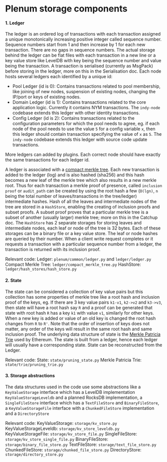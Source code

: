 # Plenum storage components

#### 1. Ledger
The ledger is an ordered log of transactions with each transaction assigned a unique monotonically increasing positive integer called sequence number.
Sequence numbers start from 1 and then increase by 1 for each new transaction. There are no gaps in sequence numbers. 
The actual storage behind the ledger can be flat files with each transaction in a new line or a key value store like LevelDB with key being the sequence number and value being the transaction.
A transaction is serialised (currently as MsgPack) before storing in the ledger, more on this in the Serialisation doc.
Each node hosts several ledgers each identified by a unique id:
-   Pool Ledger (id is 0): Contains transactions related to pool membership, like joining of new nodes, suspension of existing nodes, changing the IP/port or keys of existing nodes.
-   Domain Ledger (id is 1): Contains transactions related to the core application logic. Currently it contains NYM transactions. The `indy-node` codebase extends this ledger with other identity transactions.
-   Config Ledger (id is 2): Contains transactions related to the configuration parameters for which the pool needs to agree, eg. if each node of the pool needs to use the value `5` for a config variable `x`, then this ledger should contain transaction specifying the value of `x` as `5`. The `indy-node` codebase extends this ledger with source code update transactions.

More ledgers can added by plugins. Each correct node should have exactly the same transactions for each ledger id.

A ledger is associated with a [compact merkle tree](https://github.com/google/certificate-transparency/blob/master/python/ct/crypto/merkle.py). 
Each new transaction is added to the ledger (log) and is also hashed (sha256) and this hash becomes a new leaf of the merkle tree which also 
results in a new merkle root. Thus for each transaction a merkle proof of presence, called `inclusion proof` or `audit_path` can be created by 
using the root hash a few (`O(lgn)`, `n` being the total number of leaves/transactions in the tree/ledger) intermediate hashes. Hash of all the 
leaves and intermediate nodes of the tree are stored in a `HashStore`, enabling the creating of inclusion proofs and subset proofs. A subset proof 
proves that a particular merkle tree is a subset of another (usually larger) merkle tree; more on this in the Catchup doc. The `HashStore` has 2 separate storages for storing leaves 
and intermediate nodes, each leaf or node of the tree is 32 bytes. Each of these storages can be a binary file or a key value store. 
The leaf or node hashes are queried by their number. When a client write request completes or it requests a transaction with a particular sequence number from a ledger, 
the transaction is returned with its inclusion proof. 

Relevant code:
Ledger: `plenum/common/ledger.py` and `ledger/ledger.py`
Compact Merkle Tree: `ledger/compact_merkle_tree.py`
HashStore: `ledger/hash_stores/hash_store.py`


#### 2. State
The state can be considered a collection of key value pairs but this collection has some properties of merkle tree like a root hash and 
inclusion proof of the keys, eg. If there are 3 key value pairs `k1-v1`, `k2->v2` and `k3->v3`, then state will have a root hash say `R` 
and a proof can be generated that state with root hash `R` has a key `k1` with value `v1`, similarly for other keys. When a new key is added 
or value of an old key is changed the root hash changes from `R` to `R'`. Note that the order of insertion of keys does not matter, any order of the 
keys will result in the same root hash and same inclusion proof. The underlying data structure of state is the [Merkle Patricia Trie](https://blog.ethereum.org/2015/11/15/merkling-in-ethereum/) used by Ethereum.
The state is built from a ledger, hence each ledger will usually have a corresponding state. State can be reconstructed from the Ledger.

Relevant code:
State: `state/pruning_state.py`
Merkle Patricia Trie: `state/trie/pruning_trie.py`


#### 3. Storage abstractions
The data structures used in the code use some abstractions like a `KeyValueStorage` interface which has a LevelDB implementation 
`KeyValueStorageLeveldb` and a planned RocksDB implementation, a `SingleFileStore` interface which has a `TextFileStore` and `BinaryFileStore`, 
a `KeyValueStorageFile` interface with a `ChunkedFileStore` implementation and a `DirectoryStore`

Relevant code:
KeyValueStorage: `storage/kv_store.py`
KeyValueStorageLeveldb: `storage/kv_store_leveldb.py`
KeyValueStorageFile: `storage/kv_store_file.py`
SingleFileStore: `storage/kv_store_single_file.py`
BinaryFileStore: `storage/binary_file_store.py`
TextFileStore: `storage/text_file_store.py`
ChunkedFileStore: `storage/chunked_file_store.py`
DirectoryStore: `storage/directory_store.py`
